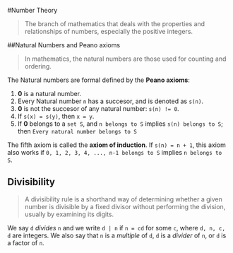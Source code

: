 #Number Theory
> The branch of mathematics that deals with the properties and relationships of numbers, especially the positive integers.

##Natural Numbers and Peano axioms

> In mathematics, the natural numbers are those used for counting and ordering.

The Natural numbers are formal defined by the **Peano axioms**:

1. **0** is a natural number.
2. Every Natural number `n` has a succesor, and is denoted as `s(n)`.
3. **0** is not the succesor of any natural number: `s(n) != 0`.
4. If `s(x) = s(y)`, then `x = y`.
5. If **0** belongs to a `set S`, and `n belongs to S` implies `s(n) belongs to S`;
   then `Every natural number belongs to S`

The fifth axiom is called the **axiom of induction**. If `s(n) = n + 1`, this
axiom also works if `0, 1, 2, 3, 4, ..., n-1 belongs to S` implies `n belongs to S`.

## Divisibility
>A divisibility rule is a shorthand way of determining whether a given number is divisible by a fixed divisor without performing the division, usually by examining its digits.

We say `d` *divides* `n` and we write `d | n` if `n = cd` for some `c`, where `d, n, c, d` are integers. We also say that `n` is a *multiple* of `d`, `d` is a *divider* of `n`, or `d` is a factor of `n`.
